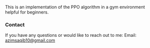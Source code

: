 This is an implementation of the PPO algorithm in a gym environment helpful for beginners. 


### Contact
If you have any questions or would like to reach out to me: 
Email: azimsaqib10@gmail.com